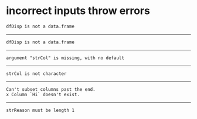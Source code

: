 # incorrect inputs throw errors

    dfDisp is not a data.frame

---

    dfDisp is not a data.frame

---

    argument "strCol" is missing, with no default

---

    strCol is not character

---

    Can't subset columns past the end.
    x Column `Hi` doesn't exist.

---

    strReason must be length 1

